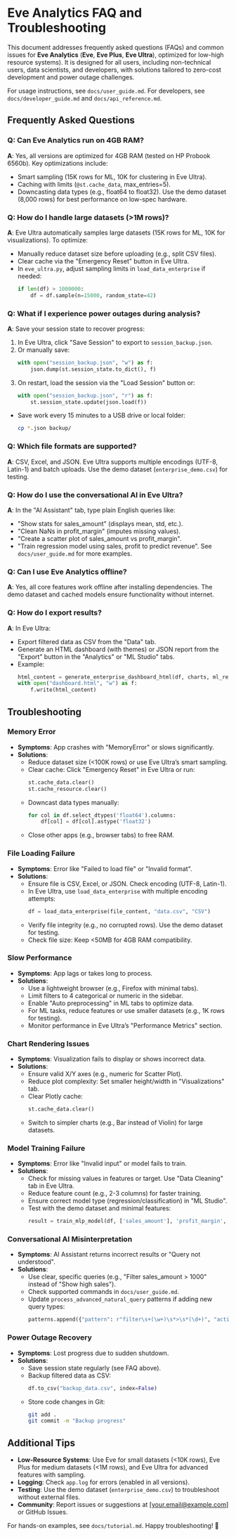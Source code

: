 # Eve Analytics FAQ and Troubleshooting

This document addresses frequently asked questions (FAQs) and common issues for **Eve Analytics** (**Eve**, **Eve Plus**, **Eve Ultra**), optimized for low-high resource systems). It is designed for all users, including non-technical users, data scientists, and developers, with solutions tailored to zero-cost development and power outage challenges.

For usage instructions, see `docs/user_guide.md`. For developers, see `docs/developer_guide.md` and `docs/api_reference.md`.

## Frequently Asked Questions

### **Q: Can Eve Analytics run on 4GB RAM?**
**A**: Yes, all versions are optimized for 4GB RAM (tested on HP Probook 6560b). Key optimizations include:
- Smart sampling (15K rows for ML, 10K for clustering in Eve Ultra).
- Caching with limits (`@st.cache_data`, max_entries=5).
- Downcasting data types (e.g., float64 to float32).
Use the demo dataset (8,000 rows) for best performance on low-spec hardware.

### **Q: How do I handle large datasets (>1M rows)?**
**A**: Eve Ultra automatically samples large datasets (15K rows for ML, 10K for visualizations). To optimize:
- Manually reduce dataset size before uploading (e.g., split CSV files).
- Clear cache via the "Emergency Reset" button in Eve Ultra.
- In `eve_ultra.py`, adjust sampling limits in `load_data_enterprise` if needed:
  ```python
  if len(df) > 1000000:
      df = df.sample(n=15000, random_state=42)
  ```

### **Q: What if I experience power outages during analysis?**
**A**: Save your session state to recover progress:
1. In Eve Ultra, click "Save Session" to export to `session_backup.json`.
2. Or manually save:
   ```python
   with open("session_backup.json", "w") as f:
       json.dump(st.session_state.to_dict(), f)
   ```
3. On restart, load the session via the "Load Session" button or:
   ```python
   with open("session_backup.json", "r") as f:
       st.session_state.update(json.load(f))
   ```
- Save work every 15 minutes to a USB drive or local folder:
  ```bash
  cp *.json backup/
  ```

### **Q: Which file formats are supported?**
**A**: CSV, Excel, and JSON. Eve Ultra supports multiple encodings (UTF-8, Latin-1) and batch uploads. Use the demo dataset (`enterprise_demo.csv`) for testing.

### **Q: How do I use the conversational AI in Eve Ultra?**
**A**: In the "AI Assistant" tab, type plain English queries like:
- "Show stats for sales_amount" (displays mean, std, etc.).
- "Clean NaNs in profit_margin" (imputes missing values).
- "Create a scatter plot of sales_amount vs profit_margin".
- "Train regression model using sales, profit to predict revenue".
See `docs/user_guide.md` for more examples.

### **Q: Can I use Eve Analytics offline?**
**A**: Yes, all core features work offline after installing dependencies. The demo dataset and cached models ensure functionality without internet.

### **Q: How do I export results?**
**A**: In Eve Ultra:
- Export filtered data as CSV from the "Data" tab.
- Generate an HTML dashboard (with themes) or JSON report from the "Export" button in the "Analytics" or "ML Studio" tabs.
- Example:
  ```python
  html_content = generate_enterprise_dashboard_html(df, charts, ml_results, anomaly_results, "Professional")
  with open("dashboard.html", "w") as f:
      f.write(html_content)
  ```

## Troubleshooting

### **Memory Error**
- **Symptoms**: App crashes with "MemoryError" or slows significantly.
- **Solutions**:
  - Reduce dataset size (<100K rows) or use Eve Ultra’s smart sampling.
  - Clear cache: Click "Emergency Reset" in Eve Ultra or run:
    ```python
    st.cache_data.clear()
    st.cache_resource.clear()
    ```
  - Downcast data types manually:
    ```python
    for col in df.select_dtypes('float64').columns:
        df[col] = df[col].astype('float32')
    ```
  - Close other apps (e.g., browser tabs) to free RAM.

### **File Loading Failure**
- **Symptoms**: Error like "Failed to load file" or "Invalid format".
- **Solutions**:
  - Ensure file is CSV, Excel, or JSON. Check encoding (UTF-8, Latin-1).
  - In Eve Ultra, use `load_data_enterprise` with multiple encoding attempts:
    ```python
    df = load_data_enterprise(file_content, "data.csv", "CSV")
    ```
  - Verify file integrity (e.g., no corrupted rows). Use the demo dataset for testing.
  - Check file size: Keep <50MB for 4GB RAM compatibility.

### **Slow Performance**
- **Symptoms**: App lags or takes long to process.
- **Solutions**:
  - Use a lightweight browser (e.g., Firefox with minimal tabs).
  - Limit filters to 4 categorical or numeric in the sidebar.
  - Enable "Auto preprocessing" in ML tabs to optimize data.
  - For ML tasks, reduce features or use smaller datasets (e.g., 1K rows for testing).
  - Monitor performance in Eve Ultra’s "Performance Metrics" section.

### **Chart Rendering Issues**
- **Symptoms**: Visualization fails to display or shows incorrect data.
- **Solutions**:
  - Ensure valid X/Y axes (e.g., numeric for Scatter Plot).
  - Reduce plot complexity: Set smaller height/width in "Visualizations" tab.
  - Clear Plotly cache:
    ```python
    st.cache_data.clear()
    ```
  - Switch to simpler charts (e.g., Bar instead of Violin) for large datasets.

### **Model Training Failure**
- **Symptoms**: Error like "Invalid input" or model fails to train.
- **Solutions**:
  - Check for missing values in features or target. Use "Data Cleaning" tab in Eve Ultra.
  - Reduce feature count (e.g., 2-3 columns) for faster training.
  - Ensure correct model type (regression/classification) in "ML Studio".
  - Test with the demo dataset and minimal features:
    ```python
    result = train_mlp_model(df, ['sales_amount'], 'profit_margin', 'regression')
    ```

### **Conversational AI Misinterpretation**
- **Symptoms**: AI Assistant returns incorrect results or "Query not understood".
- **Solutions**:
  - Use clear, specific queries (e.g., "Filter sales_amount > 1000" instead of "Show high sales").
  - Check supported commands in `docs/user_guide.md`.
  - Update `process_advanced_natural_query` patterns if adding new query types:
    ```python
    patterns.append({"pattern": r"filter\s+(\w+)\s*>\s*(\d+)", "action": "filter_numeric"})
    ```

### **Power Outage Recovery**
- **Symptoms**: Lost progress due to sudden shutdown.
- **Solutions**:
  - Save session state regularly (see FAQ above).
  - Backup filtered data as CSV:
    ```python
    df.to_csv("backup_data.csv", index=False)
    ```
  - Store code changes in Git:
    ```bash
    git add .
    git commit -m "Backup progress"
    ```

## Additional Tips
- **Low-Resource Systems**: Use Eve for small datasets (<10K rows), Eve Plus for medium datasets (<1M rows), and Eve Ultra for advanced features with sampling.
- **Logging**: Check `app.log` for errors (enabled in all versions).
- **Testing**: Use the demo dataset (`enterprise_demo.csv`) to troubleshoot without external files.
- **Community**: Report issues or suggestions at [your.email@example.com] or GitHub Issues.

For hands-on examples, see `docs/tutorial.md`. Happy troubleshooting! 🚀
